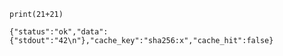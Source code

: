 ```ucm run#r2 lang="python"
print(21+21)
```
```ucm result#r2 for="r2"
{"status":"ok","data":{"stdout":"42\n"},"cache_key":"sha256:x","cache_hit":false}
```